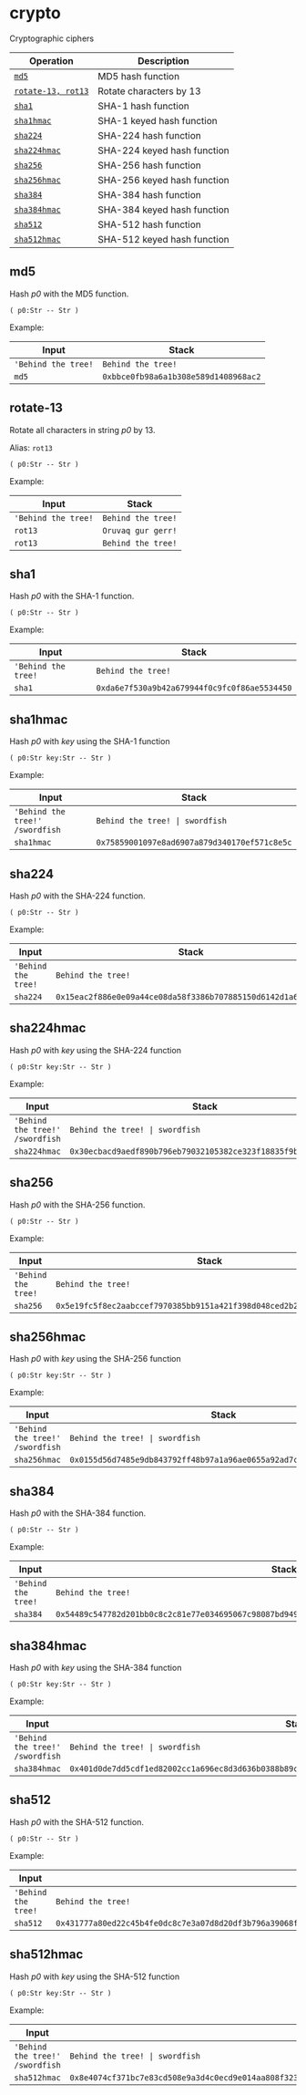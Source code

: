 <!-- Document generated by "gen-doc"; DO NOT EDIT -->
# crypto

Cryptographic ciphers

| Operation                 | Description
|---------------------------|---------------
| [`md5`](#md5)             | MD5 hash function
| [`rotate-13, rot13`](#rotate-13) | Rotate characters by 13
| [`sha1`](#sha1)           | SHA-1 hash function
| [`sha1hmac`](#sha1hmac)   | SHA-1 keyed hash function
| [`sha224`](#sha224)       | SHA-224 hash function
| [`sha224hmac`](#sha224hmac) | SHA-224 keyed hash function
| [`sha256`](#sha256)       | SHA-256 hash function
| [`sha256hmac`](#sha256hmac) | SHA-256 keyed hash function
| [`sha384`](#sha384)       | SHA-384 hash function
| [`sha384hmac`](#sha384hmac) | SHA-384 keyed hash function
| [`sha512`](#sha512)       | SHA-512 hash function
| [`sha512hmac`](#sha512hmac) | SHA-512 keyed hash function


## md5

Hash *p0* with the MD5 function.

```
( p0:Str -- Str )
```

Example:

<!-- test: md5 -->

| Input               | Stack
|---------------------|---------------
| `'Behind the tree!` | `Behind the tree!`
| `md5              ` | `0xbbce0fb98a6a1b308e589d1408968ac2`

## rotate-13

Rotate all characters in string *p0* by 13.

Alias: `rot13`

```
( p0:Str -- Str )
```

Example:

<!-- test: rotate-13 -->

| Input               | Stack
|---------------------|---------------
| `'Behind the tree!` | `Behind the tree!`
| `rot13            ` | `Oruvaq gur gerr!`
| `rot13            ` | `Behind the tree!`

## sha1

Hash *p0* with the SHA-1 function.

```
( p0:Str -- Str )
```

Example:

<!-- test: sha1 -->

| Input               | Stack
|---------------------|---------------
| `'Behind the tree!` | `Behind the tree!`
| `sha1             ` | `0xda6e7f530a9b42a679944f0c9fc0f86ae5534450`

## sha1hmac

Hash *p0* with *key* using the SHA-1 function

```
( p0:Str key:Str -- Str )
```

Example:

<!-- test: sha1hmac -->

| Input                           | Stack
|---------------------------------|---------------
| `'Behind the tree!' /swordfish` | `Behind the tree! \| swordfish`
| `sha1hmac                     ` | `0x75859001097e8ad6907a879d340170ef571c8e5c`

## sha224

Hash *p0* with the SHA-224 function.

```
( p0:Str -- Str )
```

Example:

<!-- test: sha224 -->

| Input               | Stack
|---------------------|---------------
| `'Behind the tree!` | `Behind the tree!`
| `sha224           ` | `0x15eac2f886e0e09a44ce08da58f3386b707885150d6142d1a6e7c608`

## sha224hmac

Hash *p0* with *key* using the SHA-224 function

```
( p0:Str key:Str -- Str )
```

Example:

<!-- test: sha224hmac -->

| Input                           | Stack
|---------------------------------|---------------
| `'Behind the tree!' /swordfish` | `Behind the tree! \| swordfish`
| `sha224hmac                   ` | `0x30ecbacd9aedf890b796eb79032105382ce323f18835f9bbb3867c4a`

## sha256

Hash *p0* with the SHA-256 function.

```
( p0:Str -- Str )
```

Example:

<!-- test: sha256 -->

| Input               | Stack
|---------------------|---------------
| `'Behind the tree!` | `Behind the tree!`
| `sha256           ` | `0x5e19fc5f8ec2aabccef7970385bb9151a421f398d048ced2b2c86757aafebfc3`

## sha256hmac

Hash *p0* with *key* using the SHA-256 function

```
( p0:Str key:Str -- Str )
```

Example:

<!-- test: sha256hmac -->

| Input                           | Stack
|---------------------------------|---------------
| `'Behind the tree!' /swordfish` | `Behind the tree! \| swordfish`
| `sha256hmac                   ` | `0x0155d56d7485e9db843792ff48b97a1a96ae0655a92ad7c2324d71ed0410b907`

## sha384

Hash *p0* with the SHA-384 function.

```
( p0:Str -- Str )
```

Example:

<!-- test: sha384 -->

| Input               | Stack
|---------------------|---------------
| `'Behind the tree!` | `Behind the tree!`
| `sha384           ` | `0x54489c547782d201bb0c8c2c81e77e034695067c98087bd949d13de752dd3843323c7244c1d15776ad52093598420dca`

## sha384hmac

Hash *p0* with *key* using the SHA-384 function

```
( p0:Str key:Str -- Str )
```

Example:

<!-- test: sha384hmac -->

| Input                           | Stack
|---------------------------------|---------------
| `'Behind the tree!' /swordfish` | `Behind the tree! \| swordfish`
| `sha384hmac                   ` | `0x401d0de7dd5cdf1ed82002cc1a696ec8d3d636b0388b89cc6f33ec4b237382a16b976f4773c3b0a3979392289a0ceaf9`

## sha512

Hash *p0* with the SHA-512 function.

```
( p0:Str -- Str )
```

Example:

<!-- test: sha512 -->

| Input               | Stack
|---------------------|---------------
| `'Behind the tree!` | `Behind the tree!`
| `sha512           ` | `0x431777a80ed22c45b4fe0dc8c7e3a07d8d20df3b796a39068f2fc6f57cd69b6c60f4a6e3151189b97a1ad2fe5888c255e93f28c1e6c9b6f0241b10c34f8f9e86`

## sha512hmac

Hash *p0* with *key* using the SHA-512 function

```
( p0:Str key:Str -- Str )
```

Example:

<!-- test: sha512hmac -->

| Input                           | Stack
|---------------------------------|---------------
| `'Behind the tree!' /swordfish` | `Behind the tree! \| swordfish`
| `sha512hmac                   ` | `0x8e4074cf371bc7e83cd508e9a3d4c0ecd9e014aa808f3234b05de26ddad9895ad6d375651b3ac8231806ccd0b9cd477f3df024c1ecd75032a0e827e7f2f98fcf`
